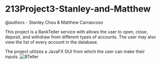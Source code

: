 # 213Project3-Stanley-and-Matthew
@authors - Stanley Chou & Matthew Carrascoso

This project is a BankTeller service with allows the user to open, close, deposit, and withdraw from different types of accounts.  The user may also view the list of every account in the database.

The project utilizes a JavaFX GUI from which the user can make their inputs.
![BTeller](https://user-images.githubusercontent.com/82553731/161894095-efed73b6-1771-42fa-ae7b-2affd2a3295b.png)
